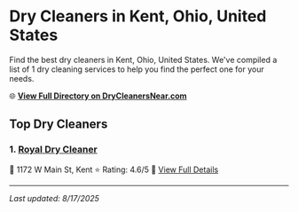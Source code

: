 # Dry Cleaners in Kent, Ohio, United States

Find the best dry cleaners in Kent, Ohio, United States. We've compiled a list of 1 dry cleaning services to help you find the perfect one for your needs.

🌐 **[View Full Directory on DryCleanersNear.com](https://drycleanersnear.com/city/US/Ohio/Kent)**

## Top Dry Cleaners

### 1. [Royal Dry Cleaner](https://drycleanersnear.com/dryCleaner/6875b64e9b5c02c2ea277e50/royal-dry-cleaner)
📍 1172 W Main St, Kent
⭐ Rating: 4.6/5
🔗 [View Full Details](https://drycleanersnear.com/dryCleaner/6875b64e9b5c02c2ea277e50/royal-dry-cleaner)


---

*Last updated: 8/17/2025*
